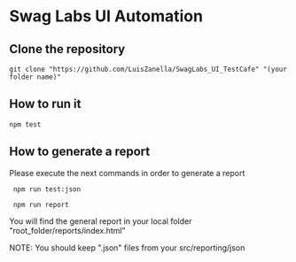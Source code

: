 # Swag Labs UI Automation

## Clone the repository
```
git clone "https://github.com/LuisZanella/SwagLabs_UI_TestCafe" "(your folder name)"
```
## How to run it
```
npm test
```
## How to generate a report
Please execute the next commands in order to generate a report

```
 npm run test:json
```
```
 npm run report
```

You will find the general report in your local folder "root_folder/reports/index.html"

NOTE: You should keep ".json" files from your src/reporting/json
